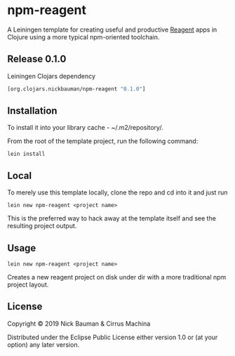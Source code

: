 # npm-reagent

A Leiningen template for creating useful and productive [Reagent](https://reagent-project.github.io/) apps in Clojure 
using a more typical npm-oriented toolchain.

## Release 0.1.0

Leiningen Clojars dependency

```clojure
[org.clojars.nickbauman/npm-reagent "0.1.0"]  
```

## Installation 

To install it into your library cache - ~/.m2/repository/. 

From the root of the template project, run the following command:

```shell
lein install
````

## Local

To merely use this template locally, clone the repo and cd into it and just run

    lein new npm-reagent <project name>
    
This is the preferred way to hack away at the template itself and see the resulting project output.

## Usage

    lein new npm-reagent <project name>

Creates a new reagent project on disk under dir <project name> with a more 
traditional npm project layout.

## License

Copyright © 2019 Nick Bauman & Cirrus Machina

Distributed under the Eclipse Public License either version 1.0 or (at your 
option) any later version.
